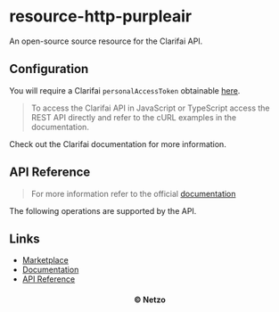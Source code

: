# resource-http-purpleair

An open-source source resource for the Clarifai API.

## Configuration

You will require a Clarifai `personalAccessToken` obtainable
[here](https://docs.clarifai.com/clarifai-basics/authentication/personal-access-tokens).

> To access the Clarifai API in JavaScript or TypeScript access the REST API
> directly and refer to the cURL examples in the documentation.

Check out the Clarifai documentation for more information.

## API Reference

> For more information refer to the official [documentation](#links)

The following operations are supported by the API.

## Links

- [Marketplace](https://app.netzo.io/resources/resource-http-purpleair)
- [Documentation](https://docs.clarifai.com/clarifai-basics/start-here-5-mins-or-less)
- [API Reference](https://docs.clarifai.com/api-guide/api-overview/)

<div align="center">
  <h4>© Netzo</h4>
</div>
